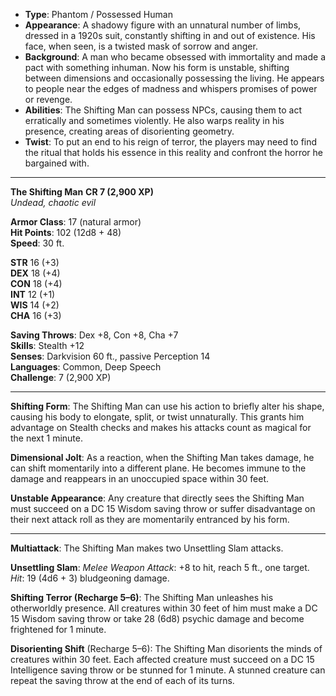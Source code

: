 - **Type**: Phantom / Possessed Human
- **Appearance**: A shadowy figure with an unnatural number of limbs, dressed in a 1920s suit, constantly shifting in and out of existence. His face, when seen, is a twisted mask of sorrow and anger.
- **Background**: A man who became obsessed with immortality and made a pact with something inhuman. Now his form is unstable, shifting between dimensions and occasionally possessing the living. He appears to people near the edges of madness and whispers promises of power or revenge.
- **Abilities**: The Shifting Man can possess NPCs, causing them to act erratically and sometimes violently. He also warps reality in his presence, creating areas of disorienting geometry.
- **Twist**: To put an end to his reign of terror, the players may need to find the ritual that holds his essence in this reality and confront the horror he bargained with.
---

**The Shifting Man** **CR 7 (2,900 XP)**  
_Undead, chaotic evil_

**Armor Class**: 17 (natural armor)  
**Hit Points**: 102 (12d8 + 48)  
**Speed**: 30 ft.

**STR** 16 (+3)  
**DEX** 18 (+4)  
**CON** 18 (+4)  
**INT** 12 (+1)  
**WIS** 14 (+2)  
**CHA** 16 (+3)

**Saving Throws**: Dex +8, Con +8, Cha +7  
**Skills**: Stealth +12  
**Senses**: Darkvision 60 ft., passive Perception 14  
**Languages**: Common, Deep Speech  
**Challenge**: 7 (2,900 XP)

---

**Shifting Form**: The Shifting Man can use his action to briefly alter his shape, causing his body to elongate, split, or twist unnaturally. This grants him advantage on Stealth checks and makes his attacks count as magical for the next 1 minute.

**Dimensional Jolt**: As a reaction, when the Shifting Man takes damage, he can shift momentarily into a different plane. He becomes immune to the damage and reappears in an unoccupied space within 30 feet.

**Unstable Appearance**: Any creature that directly sees the Shifting Man must succeed on a DC 15 Wisdom saving throw or suffer disadvantage on their next attack roll as they are momentarily entranced by his form.

---

**Multiattack**: The Shifting Man makes two Unsettling Slam attacks.

**Unsettling Slam**: _Melee Weapon Attack_: +8 to hit, reach 5 ft., one target. _Hit_: 19 (4d6 + 3) bludgeoning damage.

**Shifting Terror (Recharge 5–6)**: The Shifting Man unleashes his otherworldly presence. All creatures within 30 feet of him must make a DC 15 Wisdom saving throw or take 28 (6d8) psychic damage and become frightened for 1 minute.

**Disorienting Shift** (Recharge 5–6): The Shifting Man disorients the minds of creatures within 30 feet. Each affected creature must succeed on a DC 15 Intelligence saving throw or be stunned for 1 minute. A stunned creature can repeat the saving throw at the end of each of its turns.